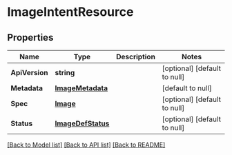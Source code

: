 # ImageIntentResource

## Properties
Name | Type | Description | Notes
------------ | ------------- | ------------- | -------------
**ApiVersion** | **string** |  | [optional] [default to null]
**Metadata** | [**ImageMetadata**](image_metadata.md) |  | [default to null]
**Spec** | [**Image**](image.md) |  | [optional] [default to null]
**Status** | [**ImageDefStatus**](image_def_status.md) |  | [optional] [default to null]

[[Back to Model list]](../README.md#documentation-for-models) [[Back to API list]](../README.md#documentation-for-api-endpoints) [[Back to README]](../README.md)
